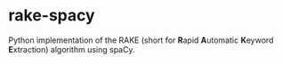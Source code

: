 # rake-spacy

Python implementation of the RAKE (short for **R**apid **A**utomatic **K**eyword **E**xtraction) algorithm using spaCy.
